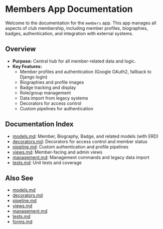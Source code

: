 # Members App Documentation

Welcome to the documentation for the `members` app. This app manages all aspects of club membership, including member profiles, biographies, badges, authentication, and integration with external systems.

## Overview
- **Purpose:** Central hub for all member-related data and logic.
- **Key Features:**
  - Member profiles and authentication (Google OAuth2, fallback to Django login)
  - Biographies and profile images
  - Badge tracking and display
  - Role/group management
  - Data import from legacy systems
  - Decorators for access control
  - Custom pipelines for authentication

## Documentation Index
- [models.md](models.md): Member, Biography, Badge, and related models (with ERD)
- [decorators.md](decorators.md): Decorators for access control and member status
- [pipeline.md](pipeline.md): Custom authentication and profile pipelines
- [views.md](views.md): Member-facing and admin views
- [management.md](management.md): Management commands and legacy data import
- [tests.md](tests.md): Unit tests and coverage

## Also See
- [models.md](models.md)
- [decorators.md](decorators.md)
- [pipeline.md](pipeline.md)
- [views.md](views.md)
- [management.md](management.md)
- [tests.md](tests.md)
- [forms.md](forms.md)
